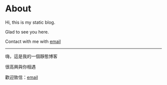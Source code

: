 # About

Hi, this is my static blog.

Glad to see you here.

Contact with me with [email](mailto:duck@duckk.org?cc=&bcc=&subject=&body=)

---

嗨，這是我的一個靜態博客

很高興與你相遇

歡迎致信：[email](mailto:duck@duckk.org?cc=&bcc=&subject=&body=)